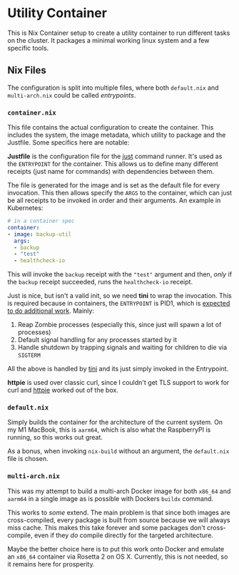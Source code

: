 # Utility Container

This is Nix Container setup to create a utility container to run different tasks on the cluster. It packages a minimal working linux system and a few specific tools.

## Nix Files

The configuration is split into multiple files, where both `default.nix` and `multi-arch.nix` could be called _entrypoints_.

### `container.nix`

This file contains the actual configuration to create the container. This includes the system, the image metadata, which utility to package and the Justfile. Some specifics here are notable:

**Justfile** is the configuration file for the [just](https://github.com/casey/just) command runner. It's used as the `ENTRYPOINT` for the container. This allows us to define many different receipts (just name for commands) with dependencies between them.

The file is generated for the image and is set as the default file for every invocation. This then allows specify the `ARGS` to the container, which can just be all receipts to be invoked in order and their arguments. An example in Kubernetes:

```yaml
# in a container spec
container:
- image: backup-util
  args:
  - backup
  - "test"
  - healthcheck-io
```

This will invoke the `backup` receipt with the `"test"` argument and then, _only_ if the `backup` receipt succeeded, runs the `healthcheck-io` receipt.

Just is nice, but isn't a valid init, so we need **tini** to wrap the invocation. This is required because in containers, the `ENTRYPOINT` is PID1, which is [expected to do additional work](https://saschawolf.me/2021/06/how-docker-forced-me-to-learn-more-about-linux). Mainly:

1. Reap Zombie processes (especially this, since just will spawn a lot of processes)
2. Default signal handling for any processes started by it
3. Handle shutdown by trapping signals and waiting for children to die via `SIGTERM`

All the above is handled by [tini](https://github.com/krallin/tini) and its just simply invoked in the Entrypoint.

**httpie** is used over classic curl, since I couldn't get TLS support to work for curl and [httpie](https://httpie.io/) worked out of the box.

### `default.nix`

Simply builds the container for the architecture of the current system. On my M1 MacBook, this is `aarm64`, which is also what the RaspberryPI is running, so this works out great.

As a bonus, when invoking `nix-build` without an argument, the `default.nix` file is chosen.

### `multi-arch.nix`

This was my attempt to build a multi-arch Docker image for both `x86_64` and `aarm64` in a single image as is possible with Dockers `buildx` command.

This works to _some_ extend. The main problem is that since both images are cross-compiled, every package is built from source because we will always miss cache. This makes this take forever and some packages don't cross-compile, even if they _do_ compile directly for the targeted architecture.

Maybe the better choice here is to put this work onto Docker and emulate an `x86_64` container via Rosetta 2 on OS X. Currently, this is not needed, so it remains here for prosperity.